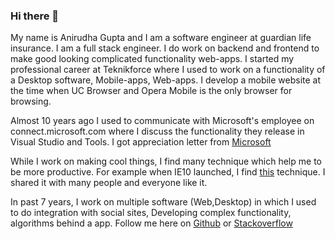 ### Hi there 👋

<!--
**anirugu/anirugu** is a ✨ _special_ ✨ repository because its `README.md` (this file) appears on your GitHub profile.

Here are some ideas to get you started:

- 🔭 I’m currently working on ...
- 🌱 I’m currently learning ...
- 👯 I’m looking to collaborate on ...
- 🤔 I’m looking for help with ...
- 💬 Ask me about ...
- 📫 How to reach me: ...
- 😄 Pronouns: ...
- ⚡ Fun fact: ...
-->

My name is Anirudha Gupta and I am a software engineer at guardian life insurance. I am a full stack engineer. I do work on backend and frontend to make good looking complicated functionality web-apps. I started my professional career at Teknikforce where I used to work on a functionality of a Desktop software, Mobile-apps, Web-apps. I develop a mobile website at the time when UC Browser and Opera Mobile is the only browser for browsing. 

Almost 10 years ago I used to communicate with Microsoft's employee on connect.microsoft.com where I discuss the functionality they release in Visual Studio and Tools. 
I got appreciation letter from [Microsoft](http://geekswithblogs.net/anirugu/archive/2013/03/11/visual-studio-2012-thank-you.aspx)

While I work on making cool things, I find many technique which help me to be more productive. For example when IE10 launched, I find [this](http://geekswithblogs.net/anirugu/archive/2013/03/02/how-to-write-css-only-for-internet-explorer--10.aspx) technique. I shared it with many people and everyone like it.

In past 7 years, I work on multiple software (Web,Desktop) in which I used to do integration with social sites, Developing complex functionality, algorithms behind a app.
Follow me here on [Github](https://github.com/anirugu) or [Stackoverflow](https://stackoverflow.com/users/713789/anirudha-gupta)

